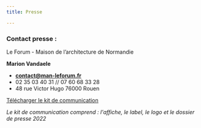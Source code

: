 ```yaml
---
title: Presse

---
```

### **Contact presse :**

Le Forum - Maison de l’architecture de Normandie

**Marion Vandaele**

* [**contact@man-leforum.fr**](mailto:contact@man-leforum.fr)
* 02 35 03 40 31 // 07 60 68 33 28
* 48 rue Victor Hugo 76000 Rouen

<a class="button download" href="/files/kit-com-zz-2022.zip">Télécharger le kit de communication</a>

_Le kit de communication comprend : l'affiche, le label, le logo et le dossier de presse 2022_